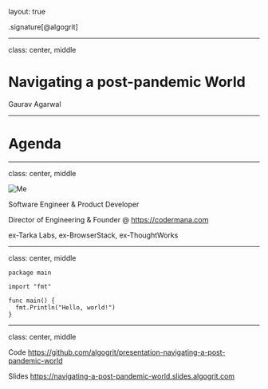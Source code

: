 layout: true

.signature[@algogrit]

---

class: center, middle

# Navigating a post-pandemic World

Gaurav Agarwal

---

# Agenda

---

class: center, middle

![Me](assets/images/me.png)

Software Engineer & Product Developer

Director of Engineering & Founder @ https://codermana.com

ex-Tarka Labs, ex-BrowserStack, ex-ThoughtWorks

---
class: center, middle

```golang
package main

import "fmt"

func main() {
  fmt.Println("Hello, world!")
}
```

---

class: center, middle

Code
https://github.com/algogrit/presentation-navigating-a-post-pandemic-world

Slides
https://navigating-a-post-pandemic-world.slides.algogrit.com
